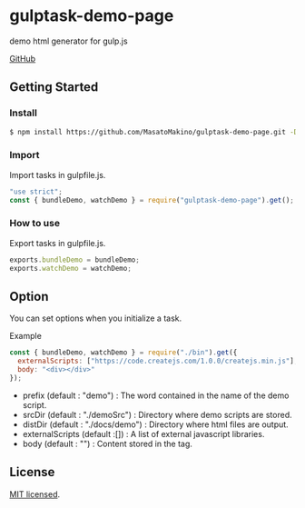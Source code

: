 # gulptask-demo-page

demo html generator for gulp.js

[GitHub](https://github.com/MasatoMakino/gulptask-demo-page.git)

## Getting Started

### Install

```bash
$ npm install https://github.com/MasatoMakino/gulptask-demo-page.git -D
```

### Import

Import tasks in gulpfile.js.

```gulpfile.js
"use strict";
const { bundleDemo, watchDemo } = require("gulptask-demo-page").get();
```

### How to use

Export tasks in gulpfile.js.

```gulpfile.js
exports.bundleDemo = bundleDemo;
exports.watchDemo = watchDemo;
```

## Option

You can set options when you initialize a task.

Example

```gulpfile.js
const { bundleDemo, watchDemo } = require("./bin").get({
  externalScripts: ["https://code.createjs.com/1.0.0/createjs.min.js"],
  body: "<div></div>"
});
```

-   prefix (default : "demo") : The word contained in the name of the demo script.
-   srcDir (default : "./demoSrc") : Directory where demo scripts are stored.
-   distDir (default : "./docs/demo") : Directory where html files are output.
-   externalScripts (default :\[]) : A list of external javascript libraries.
-   body (default : "") : Content stored in the <body> tag.

## License

[MIT licensed](LICENSE).
